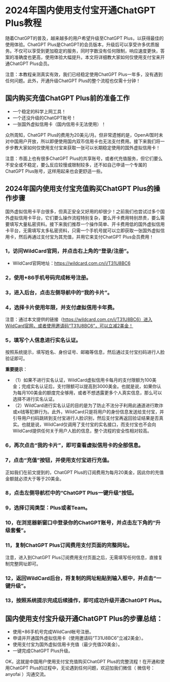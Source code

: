 # 2024年国内使用支付宝开通ChatGPT Plus教程

随着ChatGPT的普及，越来越多的用户希望升级至ChatGPT Plus，以获得最佳的使用体验。ChatGPT Plus是ChatGPT的会员版本，升级后可以享受许多优质服务。不仅可以享受到更加稳定的服务，同时字数没有任何限制，响应速度更快，答案的准确度也更高，使用体验大幅提升。本文将详细教大家如何仅使用支付宝来开通ChatGPT Plus会员。

注意：本教程亲测真实有效，我们已经稳定使用ChatGPT Plus一年多，没有遇到任何问题。此外，开通升级ChatGPT Plus的整个流程也仅需十分钟！

## 国内购买充值ChatGPT Plus前的准备工作

* 一个稳定的科学上网工具！
* 一个还没升级的ChatGPT账号！
* 一张国外虚拟信用卡（国内信用卡无法使用）！

众所周知，ChatGPT Plus的费用为20美元/月。但非常遗憾的是，OpenAI暂时未对中国用户开放，所以即便使用国内双币信用卡也无法支付费用。接下来我们将一步步教大家如何仅使用支付宝来获取一张可以长期稳定使用的国外虚拟信用卡！

注意：市面上也有很多ChatGPT Plus的共享账号，或者代充值服务，但它们要么不安全或不稳定，要么反应较慢或限制较多，还不如自己申请一个专属的ChatGPT Plus账号，这样用起来也会更舒适一些。

## 2024年国内使用支付宝充值购买ChatGPT Plus的操作步骤

国外虚拟信用卡平台很多，但真正安全又好用的却很少！之前我们也尝试过多个国外虚拟信用卡平台，它们要么操作流程特别复杂，要么开卡费用特别昂贵，要么需要填写大量私密资料。接下来我们推荐一个操作简单、开卡费用低的国外虚拟信用卡平台，无需填写太多私密资料，只需一个手机号就可以立即获取一张国外虚拟信用卡，然后再通过支付宝为其充值，并用它来支付ChatGPT Plus会员费用！

### 1，访问WildCard官网，并点击右上角的“登录/注册”。

* WildCard官网地址：https://wildcard.com.cn/i/T31U8BC6

### 2，使用+86手机号码完成帐号注册。

### 3，进入后台，点击左侧导航中的“我的卡片”。

### 4，选择卡片使用年限，并支付虚拟信用卡年费。

注意：通过本文提供的链接（https://wildcard.com.cn/i/T31U8BC6）进入WildCard官网，或者使用邀请码“T31U8BC6”，可以立减2美金！

### 5，填写个人信息进行实名认证。

按照系统提示，填写姓名、身份证号、邮箱等信息，然后通过支付宝扫码进行人脸验证即可。

**重要提示**：

* （1）如果不进行实名认证，WildCard虚拟信用卡每月的支付限额为100美金；完成实名认证后，支付限额可以提高到3000美金。也就是说，如果你认为每月100美金的额度完全够用，或者不想透露更多个人真实信息，那么可以选择不进行实名认证。
* （2）WildCard进行实名认证的目的是为了防止不法分子利用此通道进行欺诈或xi钱等犯罪行为。此外，WildCard只是将用户的身份信息发送给支付宝，并引导用户扫码跳转到支付宝进行人脸识别，然后支付宝再返回验证结果是否真实。也就是说，WildCard仅调用了支付宝的实名接口，而支付宝也不会向WildCard提供任何关于用户人脸的信息，整个流程的安全性相对较高。

### 6，再次点击“我的卡片”，即可查看虚拟信用卡的全部信息。

### 7，点击“充值”按钮，并使用支付宝进行充值。

正如我们在前文提到的，ChatGPT Plus的订阅费用为每月20美金，因此你的充值金额就必须大于等于20美金。

### 8，点击左侧导航栏中的“ChatGPT Plus一键升级”按钮。

### 9，选择订阅类型：Plus或者Team。

### 10，在浏览器新窗口中登录你的ChatGPT账号，并点击左下角的“升级套餐”。

### 11，复制ChatGPT Plus订阅费用支付页面的完整网址。

注意，进入到ChatGPT Plus订阅费用支付页面之后，无需填写任何信息，直接复制完整网址即可。

### 12，返回WildCard后台，将复制的网址粘贴到输入框中，并点击“一键升级”。

### 13，按照系统提示完成后续操作，即可成功升级开通ChatGPT Plus。

## 国内使用支付宝升级开通ChatGPT Plus的步骤总结：

* 使用+86手机号完成WildCard帐号注册。
* 申请并开通国外虚拟信用卡（使用邀请码“T31U8BC6”立减2美金）。
* 使用支付宝为国外虚拟信用卡充值（最少充值20美金）。
* 一键完成ChatGPT Plus升级。

OK，这就是中国用户使用支付宝充值购买ChatGPT Plus的完整流程！在开通和使用ChatGPT Plus的过程中，无论遇到任何问题，欢迎加我们微信（ 微信号：anyofai ）沟通交流。
